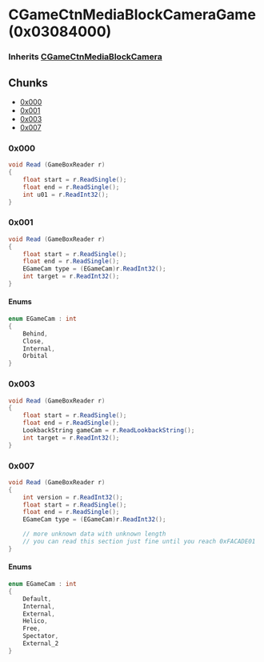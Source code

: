 # CGameCtnMediaBlockCameraGame (0x03084000)

### Inherits [CGameCtnMediaBlockCamera](CGameCtnMediaBlockCamera.md)

## Chunks

- [0x000](#0x000)
- [0x001](#0x001)
- [0x003](#0x003)
- [0x007](#0x007)

### 0x000

```cs
void Read (GameBoxReader r)
{
    float start = r.ReadSingle();
    float end = r.ReadSingle();
    int u01 = r.ReadInt32();
}
```

### 0x001

```cs
void Read (GameBoxReader r)
{
    float start = r.ReadSingle();
    float end = r.ReadSingle();
    EGameCam type = (EGameCam)r.ReadInt32();
    int target = r.ReadInt32();
}
```

#### Enums

```cs
enum EGameCam : int
{
    Behind,
    Close,
    Internal,
    Orbital
}
```

### 0x003

```cs
void Read (GameBoxReader r)
{
    float start = r.ReadSingle();
    float end = r.ReadSingle();
    LookbackString gameCam = r.ReadLookbackString();
    int target = r.ReadInt32();
}
```

### 0x007

```cs
void Read (GameBoxReader r)
{
    int version = r.ReadInt32();
    float start = r.ReadSingle();
    float end = r.ReadSingle();
    EGameCam type = (EGameCam)r.ReadInt32();

    // more unknown data with unknown length
    // you can read this section just fine until you reach 0xFACADE01
}
```

#### Enums

```cs
enum EGameCam : int
{
    Default,
    Internal,
    External,
    Helico,
    Free,
    Spectator,
    External_2
}
```